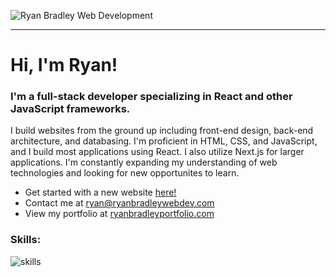 ![Ryan Bradley Web Development](https://github.com/ryanbradley-webdev/ryanbradley-webdev/assets/112995034/58a45b58-78d3-4954-89b3-3f7ab7800ff7)

---

# Hi, I'm Ryan!

### I'm a full-stack developer specializing in React and other JavaScript frameworks.

I build websites from the ground up including front-end design, back-end architecture, and databasing. I'm proficient in HTML, CSS, and JavaScript, and I build most applications using React. I also utilize Next.js for larger applications. I'm constantly expanding my understanding of web technologies and looking for new opportunites to learn.

- Get started with a new website [here!](https://ryanbradleywebdev.com)
- Contact me at ryan@ryanbradleywebdev.com
- View my portfolio at [ryanbradleyportfolio.com](https://ryanbradleyportfolio.com)

### Skills:

![skills](https://user-images.githubusercontent.com/112995034/235487920-21c02baa-9895-4c60-9ace-c99085cfe3a1.png)
